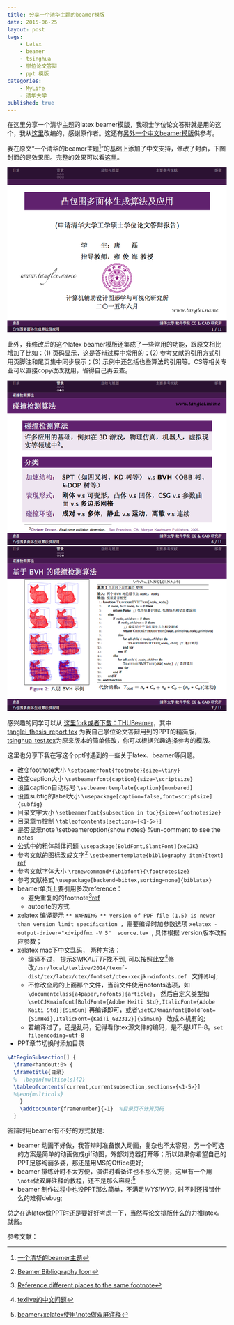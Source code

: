 ```yaml
---
title: 分享一个清华主题的beamer模版
date: 2015-06-25
layout: post
tags: 
    - Latex 
    - beamer 
    - tsinghua 
    - 学位论文答辩 
    - ppt 模版
categories: 
    - MyLife 
    - 清华大学 
published: true
---
```


在这里分享一个清华主题的latex beamer模版，我硕士学位论文答辩就是用的这个，我从[这里](http://far.tooold.cn/post/latex/beamertsinghua)改编的，感谢原作者。这还有[另外一个中文beamer模版](https://github.com/forhappy/aliyun-pk-report-2012)供参考。

我在原文“一个清华的beamer主题[^1]”的基础上添加了中文支持，修改了封面，下图封面的是效果图。完整的效果可以看[这里](https://github.com/tl3shi/THUBeamer/blob/master/tanglei_thesis_report.pdf)。

![Tisnghua-beamer学位论文答辩PPT封面](/resources/share-beamer-with-tsinghua-theme/tanglei_thesis_report-0.png)

此外，我修改后的这个latex beamer模版还集成了一些常用的功能，跟原文相比增加了比如：(1) 页码显示，这是答辩过程中常用的；(2) 参考文献的引用方式引用页脚注和尾页集中同步展示；(3) 示例中还包括也些算法的引用等。CS等相关专业可以直接copy改改就用，省得自己再去查。

![](/resources/share-beamer-with-tsinghua-theme/tanglei_thesis_report-1.png)
![](/resources/share-beamer-with-tsinghua-theme/tanglei_thesis_report-2.png)

感兴趣的同学可以从 [这里fork或者下载：THUBeamer](https://github.com/tl3shi/THUBeamer)，其中 [tanglei_thesis_report.tex](https://github.com/tl3shi/THUBeamer/blob/master/tanglei_thesis_report.tex) 为我自己学位论文答辩用到的PPT的精简版，[tsinghua_test.tex](https://github.com/tl3shi/THUBeamer/blob/master/tsinghua_test.tex)为原来版本的简单修改，你可以根据兴趣选择参考的模版。

这里也分享下我在写这个ppt时遇到的一些关于latex、beamer等问题。

- 改变footnote大小 ``\setbeamerfont{footnote}{size=\tiny}``
- 改变caption大小 ``\setbeamerfont{caption}{size=\scriptsize}``
- 设置caption自动标号 ``\setbeamertemplate{caption}[numbered]``
- 设置subfig的label大小 ``\usepackage[caption=false,font=scriptsize]{subfig}``
- 目录文字大小 ``\setbeamerfont{subsection in toc}{size=\footnotesize}``
- 目录章节控制  ``\tableofcontents[sections={<1-5>}]``
- 是否显示note \setbeameroption{show notes} %un-comment to see the notes 
- 公式中的粗体斜体问题 ``\usepackage[BoldFont,SlantFont]{xeCJK}``
- 参考文献的图标改成文字[^3] ``\setbeamertemplate{bibliography item}[text]`` [ref](http://tex.stackexchange.com/questions/68080/beamer-bibliography-icon) 
- 参考文献字体大小 ``\renewcommand*{\bibfont}{\footnotesize}``
- 参考文献格式 ``\usepackage[backend=bibtex,sorting=none]{biblatex}``
- beamer单页上要引用多次reference：
     - 避免重复的的footnote[^4][ref](http://tex.stackexchange.com/questions/35043/reference-different-places-to-the-same-footnote)
     - autocite的方式 
- xelatex 编译提示 ``** WARNING ** Version of PDF file (1.5) is newer than version limit specification ``，需要编译时加参数选项 ``xelatex -output-driver="xdvipdfmx -V 5"  source.tex ``, 具体根据 version版本改相应参数；
- xelatex mac下中文乱码，
两种方法： 
	- 编译不过， 提示*SIMKAI.TTF*找不到, 可以按照[此文](http://albertcn.blog.163.com/blog/static/2094201452013521105128316/)[^5]修改``/usr/local/texlive/2014/texmf-dist/tex/latex/ctex/fontset/ctex-xecjk-winfonts.def `` 文件即可;
	- 不修改全局的上面那个文件，当前文件使用nofonts选项，如 	``\documentclass[a4paper,nofonts]{article}``， 然后自定义类型如``\setCJKmainfont[BoldFont={Adobe Heiti Std},ItalicFont={Adobe Kaiti Std}]{SimSun}`` 再编译即可，或者``\setCJKmainfont[BoldFont={SimHei},ItalicFont={KaiTi_GB2312}]{SimSun} `` 改成本机有的;
	- 若编译过了，还是乱码，记得看你tex源文件的编码，是不是UTF-8。``set fileencoding=utf-8``
- PPT章节切换时添加目录 

```latex
\AtBeginSubsection[] {
  \frame<handout:0> {
  \frametitle{目录}
  %  \begin{multicols}{2}
  \tableofcontents[current,currentsubsection,sections={<1-5>}]
  %\end{multicols}
    }
    \addtocounter{framenumber}{-1}  %目录页不计算页码
  }
```

答辩时用beamer有不好的方式就是:

- beamer 动画不好做，我答辩时准备嵌入动画，复杂也不太容易，另一个可选的方案是简单的动画做成gif动图，外部浏览器打开等；所以如果你希望自己的PPT足够绚丽多姿，那还是用MS的Office更好;
- beamer 排练计时不太方便，演讲时看备注也不那么方便，这里有一个用``\note``做双屏注释的教程，还不是那么容易;[^2]
- beamer 制作过程中也没PPT那么简单，不满足*WYSIWYG*, 时不时还报错什么的难得debug; 

总之在选latex做PPT时还是要好好考虑一下，当然写论文排版什么的力推latex。就酱。

参考文献：

[^1]: [一个清华的beamer主题](http://far.tooold.cn/post/latex/beamertsinghua) 
[^2]: [beamer+xelatex使用\note做双屏注释](http://bbs.ctex.org/forum.php?mod=viewthread&tid=71817)
[^3]: [Beamer Bibliography Icon](http://tex.stackexchange.com/questions/68080/beamer-bibliography-icon)
[^4]: [Reference different places to the same footnote](http://tex.stackexchange.com/questions/35043/reference-different-places-to-the-same-footnote)
[^5]: [texlive的中文问题](http://albertcn.blog.163.com/blog/static/2094201452013521105128316/)
